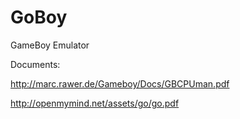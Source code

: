 # GoBoy
GameBoy Emulator

Documents:

http://marc.rawer.de/Gameboy/Docs/GBCPUman.pdf

http://openmymind.net/assets/go/go.pdf
